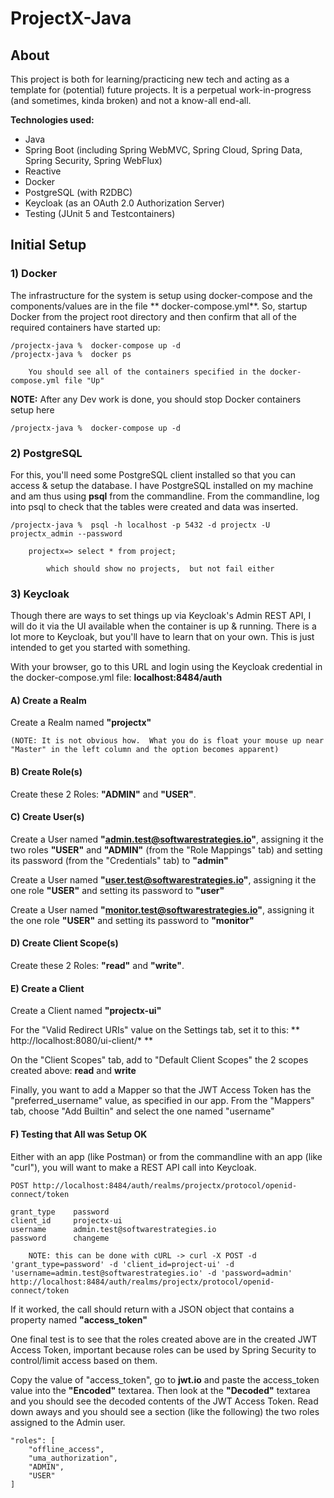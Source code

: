 # ProjectX-Java

## About

This project is both for learning/practicing new tech and acting as a template for (potential) future projects. It is a
perpetual work-in-progress (and sometimes, kinda broken) and not a know-all end-all.

**Technologies used:**

- Java
- Spring Boot (including Spring WebMVC, Spring Cloud, Spring Data, Spring Security, Spring WebFlux)
- Reactive
- Docker
- PostgreSQL (with R2DBC)
- Keycloak (as an OAuth 2.0 Authorization Server)
- Testing (JUnit 5 and Testcontainers)

## Initial Setup

### 1) Docker

The infrastructure for the system is setup using docker-compose and the components/values are in the file **
docker-compose.yml**. So, startup Docker from the project root directory and then confirm that all of the required
containers have started up:

    /projectx-java %  docker-compose up -d
    /projectx-java %  docker ps

        You should see all of the containers specified in the docker-compose.yml file "Up"

**NOTE:**  After any Dev work is done, you should stop Docker containers setup here

    /projectx-java %  docker-compose up -d

### 2) PostgreSQL

For this, you'll need some PostgreSQL client installed so that you can access & setup the database. I have PostgreSQL
installed on my machine and am thus using **psql** from the commandline. From the commandline, log into psql to check
that the tables were created and data was inserted.

    /projectx-java %  psql -h localhost -p 5432 -d projectx -U projectx_admin --password

        projectx=> select * from project;
    
            which should show no projects,  but not fail either

### 3) Keycloak

Though there are ways to set things up via Keycloak's Admin REST API, I will do it via the UI available when the container is up & running.  There is a lot more to Keycloak, but you'll have to learn that on your own.  This is just intended to get you started with something.

With your browser, go to this URL and login using the Keycloak credential in the docker-compose.yml file:   **localhost:8484/auth**

#### A) Create a Realm

Create a Realm named **"projectx"**

    (NOTE: It is not obvious how.  What you do is float your mouse up near "Master" in the left column and the option becomes apparent)

#### B) Create Role(s)

Create these 2 Roles:  **"ADMIN"** and **"USER"**.

#### C) Create User(s)

Create a User named **"admin.test@softwarestrategies.io"**, assigning it the two roles **"USER"** and **"ADMIN"** (from
the "Role Mappings" tab) and setting its password (from the "Credentials" tab) to **"admin"**

Create a User named **"user.test@softwarestrategies.io"**, assigning it the one role **"USER"** and setting its
password to **"user"**

Create a User named **"monitor.test@softwarestrategies.io"**, assigning it the one role **"USER"** and setting its
password to **"monitor"**

#### D) Create Client Scope(s)

Create these 2 Roles:  **"read"** and **"write"**.

#### E) Create a Client

Create a Client named **"projectx-ui"**

For the "Valid Redirect URIs" value on the Settings tab, set it to this:  ** http://localhost:8080/ui-client/* **

On the "Client Scopes" tab, add to "Default Client Scopes" the 2 scopes created above:  **read** and **write**

Finally, you want to add a Mapper so that the JWT Access Token has the "preferred_username" value, as specified in our app.  From the "Mappers" tab, choose "Add Builtin" and select the one named "username"

#### F) Testing that All was Setup OK

Either with an app (like Postman) or from the commandline with an app (like "curl"), you will want to make a REST API
call into Keycloak.

    POST http://localhost:8484/auth/realms/projectx/protocol/openid-connect/token

    grant_type    password
    client_id     projectx-ui
    username      admin.test@softwarestrategies.io
    password      changeme

        NOTE: this can be done with cURL -> curl -X POST -d 'grant_type=password' -d 'client_id=project-ui' -d 'username=admin.test@softwarestrategies.io' -d 'password=admin' http://localhost:8484/auth/realms/projectx/protocol/openid-connect/token

If it worked, the call should return with a JSON object that contains a property named **"access_token"**

One final test is to see that the roles created above are in the created JWT Access Token, important because roles can
be used by Spring Security to control/limit access based on them.

Copy the value of "access_token", go to **jwt.io** and paste the access_token value into the **"Encoded"** textarea.
Then look at the **"Decoded"** textarea and you should see the decoded contents of the JWT Access Token. Read down aways
and you should see a section (like the following) the two roles assigned to the Admin user.

    "roles": [
        "offline_access",
        "uma_authorization",
        "ADMIN",
        "USER"
    ]
